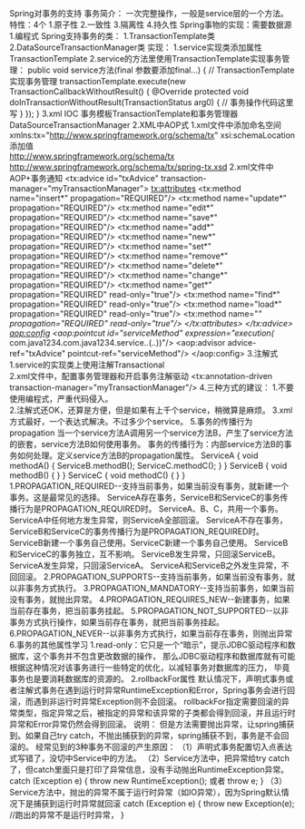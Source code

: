 Spring对事务的支持
    事务简介：
        一次完整操作，一般是service层的一个方法。
    特性：4个
        1.原子性
        2.一致性
        3.隔离性
        4.持久性
    Spring事物的实现：需要数据源
        1.编程式
            Spring支持事务的类：
                1.TransactionTemplate类
                2.DataSourceTransactionManager类
            实现：
                1.service实现类添加属性TransactionTemplate
                2.service的方法里使用TransactionTemplate实现事务管理：
                    public void service方法(final 参数要添加final...) {
                        // TransactionTemplate实现事务管理
                        transactionTemplate.execute(new TransactionCallbackWithoutResult() {
                            @Override
                            protected void doInTransactionWithoutResult(TransactionStatus arg0) {
                                // 事务操作代码这里写
                            }
                        });
                    }
                3.xml IOC 事务模板TransactionTemplate和事务管理器DataSourceTransactionManager
                    <!-- 事务管理器 -->
                    <bean id="transactionManager" class="org.springframework.jdbc.datasource.DataSourceTransactionManager">
                        <property name="dataSource" ref="dataSource"></property>
                    </bean>
                    <!-- 事务管模板 -->
                    <bean id="transactionTemplate" class="org.springframework.transaction.support.TransactionTemplate">
                        <property name="transactionManager" ref="transactionManager"></property>
                    </bean>
        2.XML中AOP式
            1.xml文件中添加命名空间
                xmlns:tx="http://www.springframework.org/schema/tx"
                xsi:schemaLocation添加值  
                    http://www.springframework.org/schema/tx 
                    http://www.springframework.org/schema/tx/spring-tx.xsd
            2.xml文件中AOP+事务通知
                <!-- 事务管理器 -->
                <bean id="myTransactionManager" class="org.springframework.jdbc.datasource.DataSourceTransactionManager">
                    <property name="dataSource" ref="dataSource"></property>
                </bean>
                <!-- 配置事务通知 -->
                <tx:advice id="txAdvice" transaction-manager="myTransactionManager">
                    <tx:attributes>
                        <tx:method name="insert*" propagation="REQUIRED"/>
                        <tx:method name="update*" propagation="REQUIRED"/>
                        <tx:method name="edit*" propagation="REQUIRED"/>
                        <tx:method name="save*" propagation="REQUIRED"/>
                        <tx:method name="add*" propagation="REQUIRED"/>
                        <tx:method name="new*" propagation="REQUIRED"/>
                        <tx:method name="set*" propagation="REQUIRED"/>
                        <tx:method name="remove*" propagation="REQUIRED"/>
                        <tx:method name="delete*" propagation="REQUIRED"/>
                        <tx:method name="change*" propagation="REQUIRED"/>
                        <tx:method name="get*" propagation="REQUIRED" read-only="true"/>
                        <tx:method name="find*" propagation="REQUIRED" read-only="true"/>
                        <tx:method name="load*" propagation="REQUIRED" read-only="true"/>
                        <tx:method name="*" propagation="REQUIRED" read-only="true"/>
                    </tx:attributes>
                </tx:advice>
                <!-- 配置事务切面 -->
                <aop:config>
                    <!-- 配置切点 -->
                    <aop:pointcut id="serviceMethod" expression="execution(* com.java1234.com.java1234.service.*.*(..))"/>
                    <!-- 配置事务通知 -->
                    <aop:advisor advice-ref="txAdvice" pointcut-ref="serviceMethod"/>
                </aop:config>
        3.注解式
            1.service的实现类上使用注解Transactional    
            2.xml文件中，配置事务管理器和开启事务注解驱动
                <!-- 事务管理器 -->
                <bean id="myTransactionManager" class="org.springframework.jdbc.datasource.DataSourceTransactionManager">
                    <property name="dataSource" ref="dataSource"></property>
                </bean>
                <!-- 启动事务管理注解 -->
                <tx:annotation-driven transaction-manager="myTransactionManager"/>
        4.三种方式的建议：
            1.不要使用编程式，严重代码侵入。    
            2.注解式还OK，还算是方便，但是如果有上千个service，稍微算是麻烦。
            3.xml方式最好，一个表达式解决。不过多少个service。
        5.事务的传播行为propagation
            当一个service方法A调用另一个service方法B，产生了service方法的嵌套，service方法B如何使用事务。
            事务的传播行为：内部service方法B的事务如何处理。定义service方法B的propagation属性。
            ServiceA {
                 void methodA() {
                     ServiceB.methodB();
                     ServiceC.methodC();
                 }
            }
            ServiceB {
                 void methodB() {
                 }
            }
            ServiceC {
                 void methodC() {
                 }
            }
            1.PROPAGATION_REQUIRED--支持当前事务，如果当前没有事务，就新建一个事务。这是最常见的选择。
                ServiceA存在事务，ServiceB和ServiceC的事务传播行为是PROPAGATION_REQUIRED时。
                    ServiceA、B、C，共用一个事务。ServiceA中任何地方发生异常，则ServiceA全部回滚。
                ServiceA不存在事务，ServiceB和ServiceC的事务传播行为是PROPAGATION_REQUIRED时。
                    ServiceB新建一个事务自己使用。ServiceC新建一个事务自己使用。
                    ServiceB和ServiceC的事务独立，互不影响。
                    ServiceB发生异常，只回滚ServiceB。
                    ServiceA发生异常，只回滚ServiceA。
                    ServiceA和ServiceB之外发生异常，不回回滚。
            2.PROPAGATION_SUPPORTS--支持当前事务，如果当前没有事务，就以非事务方式执行。
            3.PROPAGATION_MANDATORY--支持当前事务，如果当前没有事务，就抛出异常。
            4.PROPAGATION_REQUIRES_NEW--新建事务，如果当前存在事务，把当前事务挂起。
            5.PROPAGATION_NOT_SUPPORTED--以非事务方式执行操作，如果当前存在事务，就把当前事务挂起。
            6.PROPAGATION_NEVER--以非事务方式执行，如果当前存在事务，则抛出异常
        6.事务的其他属性学习
            1.read-only：它只是一个“暗示”，提示JDBC驱动程序和数据库，这个事务并不包含更改数据的操作，
                那么JDBC驱动程序和数据库就有可能根据这种情况对该事务进行一些特定的优化，以减轻事务对数据库的压力，
                毕竟事务也是要消耗数据库的资源的。 
            2.rollbackFor属性
                默认情况下，声明式事务或者注解式事务在遇到运行时异常RuntimeException和Error，Spring事务会进行回滚，而遇到非运行时异常Exception则不会回滚。
                rollbackFor指定需要回滚的异常类型，指定异常之后，被指定的异常和该异常的子类都会得到回滚，并且运行时异常和Error异常仍然会得到回滚。
                说明：
                    但是方法需要抛出异常，让spring捕获到。如果自己try catch，不抛出捕获到的异常，spring捕获不到，事务是不会回滚的。
                经常见到的3种事务不回滚的产生原因：
                    （1）声明式事务配置切入点表达式写错了，没切中Service中的方法。
                    （2）Service方法中，把异常给try catch了，但catch里面只是打印了异常信息，没有手动抛出RuntimeException异常。
                            catch (Exception e) {
                                throw new RuntimeException();
                                或者 throw e;
                            }
                    （3）Service方法中，抛出的异常不属于运行时异常（如IO异常），因为Spring默认情况下是捕获到运行时异常就回滚
                            catch (Exception e) {
                                throw new Exception(e);  //跑出的异常不是运行时异常，
                            }